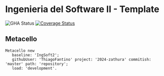 # Ingenieria del Software II - Template

![GHA Status](https://github.com/ThiagoFantino/2024-zathura/actions/workflows/GHA.yml/badge.svg)
[![Coverage Status](https://coveralls.io/repos/github/ThiagoFantino/2024-zathura/badge.svg?branch=master)](https://coveralls.io/github/ThiagoFantino/2024-zathura?branch=master)

## Metacello

```smalltalk
Metacello new
   baseline: 'IngSoft2';
   githubUser: 'ThiagoFantino' project: '2024-zathura' commitish: 'master' path: 'repository';
   load: 'development'.
```
